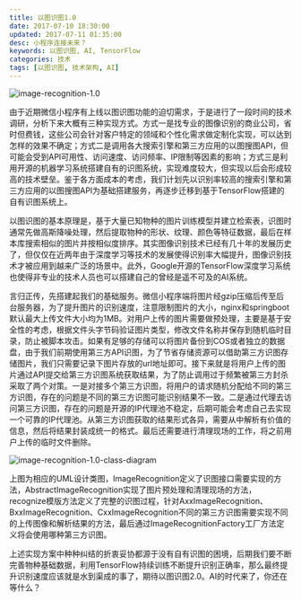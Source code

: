 ```yaml
---
title: 以图识图1.0
date: 2017-07-10 18:30:00
updated: 2017-07-11 01:35:00
desc: 小程序连接未来？
keywords: 以图识图, AI, TensorFlow
categories: 技术
tags: [以图识图, 技术架构, AI]
---
```


![image-recognition-1.0](/images/image-recognition-1.0.jpg)

由于近期微信小程序有上线以图识图功能的迫切需求，于是进行了一段时间的技术调研，分析下来大概有三种实现方式。<!--more-->方式一是找专业的图像识别的商业公司，省时但费钱，这些公司会针对客户特定的领域和个性化需求做定制化实现，可以达到怎样的效果不确定；方式二是调用各大搜索引擎和第三方应用的以图搜图API，但可能会受到API可用性、访问速度、访问频率、IP限制等因素的影响；方式三是利用开源的机器学习系统搭建自有的识图系统，实现难度较大，但实现以后会形成较高的技术壁垒。鉴于各方面成本的考虑，我们计划先以识别率较高的搜索引擎和第三方应用的以图搜图API为基础搭建服务，再逐步迁移到基于TensorFlow搭建的自有识图系统上。

以图识图的基本原理是，基于大量已知物种的图片训练模型并建立检索表，识图时通常先做高斯降噪处理，然后提取物种的形状、纹理、颜色等特征数据，最后在样本库搜索相似的图片并按相似度排序。其实图像识别技术已经有几十年的发展历史了，但仅仅在近两年由于深度学习等技术的发展使得识别率大幅提升，图像识别技术才被应用到越来广泛的场景中。此外，Google开源的TensorFlow深度学习系统也使得非专业的技术人员也可以搭建自己的曾经是遥不可及的AI系统。

言归正传，先搭建起我们的基础服务。微信小程序端将图片经gzip压缩后传至后台服务器，为了提升图片的识别速度，注意限制图片的大小，nginx和springboot默认最大上传文件大小均为1MB。对用户上传的图片需要做预处理，主要是基于安全性的考虑，根据文件头字节码验证图片类型，修改文件名称并保存到随机临时目录，防止被脚本攻击。如果有足够的存储可以将图片备份到COS或者独立的数据盘，由于我们前期使用第三方API识图，为了节省存储资源可以借助第三方识图存储图片，我们只需要记录下图片存放的url地址即可。接下来就是将用户上传的图片通过API提交给第三方识图系统获取结果，为了防止调用过于频繁被第三方封杀采取了两个对策。一是对接多个第三方识图，将用户的请求随机分配给不同的第三方识图，存在的问题是不同的第三方识图可能识别结果不一致。二是通过代理去访问第三方识图，存在的问题是开源的IP代理池不稳定，后期可能会考虑自己去实现一个可靠的IP代理池。从第三方识图获取的结果形式各异，需要从中解析有价值的信息，然后将结果封装成统一的格式。最后还需要进行清理现场的工作，将之前用户上传的临时文件删除。

![image-recognition-1.0-class-diagram](/images/image-recognition-1.0-class-diagram.jpg)

上图为相应的UML设计类图，ImageRecognition定义了识图接口需要实现的方法，AbstractImageRecognition实现了图片预处理和清理现场的方法，recognize模版方法定义了完整的识图过程，针对AxxImageRecognition、BxxImageRecognition、CxxImageRecognition不同的第三方识图需要实现不同的上传图像和解析结果的方法，最后通过ImageRecognitionFactory工厂方法定义将会使用哪种第三方识图。

上述实现方案中种种纠结的折衷妥协都源于没有自有识图的困境，后期我们要不断完善物种基础数据，利用TensorFlow持续训练不断提升识别正确率，那么最终提升识别速度应该就是水到渠成的事了，期待以图识图2.0。AI的时代来了，你还在等什么？
